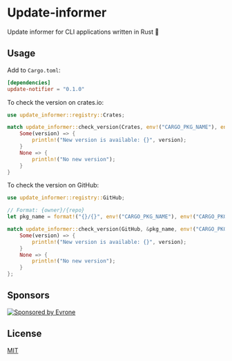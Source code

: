 # Update-informer

Update informer for CLI applications written in Rust 🦀

## Usage

Add to `Cargo.toml`:

```toml
[dependencies]
update-notifier = "0.1.0"
```

To check the version on crates.io:

```rust
use update_informer::registry::Crates;

match update_informer::check_version(Crates, env!("CARGO_PKG_NAME"), env!("CARGO_PKG_VERSION"))? {
    Some(version) => {
        println!("New version is available: {}", version);
    }
    None => {
        println!("No new version");
    }
}
```

To check the version on GitHub:

```rust
use update_informer::registry::GitHub;

// Format: {owner}/{repo}
let pkg_name = format!("{}/{}", env!("CARGO_PKG_NAME"), env!("CARGO_PKG_NAME"));

match update_informer::check_version(GitHub, &pkg_name, env!("CARGO_PKG_VERSION"))? {
    Some(version) => {
        println!("New version is available: {}", version);
    }
    None => {
        println!("No new version");
    }
};
```

## Sponsors

<p>
  <a href="https://evrone.com/?utm_source=github&utm_campaign=update-informer">
    <img src="https://www.mgrachev.com/assets/static/sponsored_by_evrone.svg?sanitize=true"
      alt="Sponsored by Evrone">
  </a>
</p>

## License

[MIT](https://choosealicense.com/licenses/mit)
